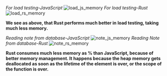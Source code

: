 *For load testing-JavaScript*
![load_js_memory](https://github.com/AdiKul1294/Group3-POPL-Project/assets/101890168/3340aaa5-3826-4829-aaee-7a1603fbee2e)
*For load testing-Rust*
![load_rs_memory](https://github.com/AdiKul1294/Group3-POPL-Project/assets/101890168/78c4b161-0549-420b-bfac-fa69e4b7d758)

**We see as above, that Rust performs much better in load testing, taking much less memory.**

*Reading note from database-JavaScript*
![note_js_memory](https://github.com/AdiKul1294/Group3-POPL-Project/assets/101890168/bf24e7b2-59fb-42ed-9427-538b5c47cece)
*Reading Note from database-Rust*
![note_rs_memory](https://github.com/AdiKul1294/Group3-POPL-Project/assets/101890168/18e43d33-3c9e-4fb9-9d31-9920da9d994e)

**Rust consumes much less memory as % than JavaScript, because of better memory management. It happens because the heap memory gets deallocated as soon as the lifetime of the element is over, or the scope of the function is over.**

